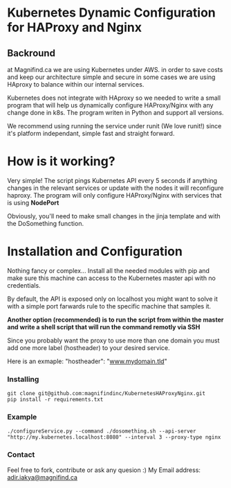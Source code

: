 # Kubernetes Dynamic Configuration for HAProxy and Nginx
## Backround
at Magnifind.ca we are using Kubernetes under AWS. in order to save costs and keep our architecture simple and secure in some cases we are using HAproxy to balance within our internal services.

Kubernetes does not integrate with HAproxy so we needed to write a small program that will help us dynamically configure HAProxy/Nginx with any change done in k8s. The program writen in Python and support all versions.

We recommend using running the service under runit (We love runit!) since it's platform independant, simple fast and straight forward.

# How is it working?
Very simple! The script pings Kubernetes API every 5 seconds if anything changes in the relevant services or update with the nodes it will reconfigure haproxy. The program will only configure HAProxy/Nginx with services that is using **NodePort**

Obviously, you'll need to make small changes in the jinja template and with the DoSomething function.

# Installation and Configuration
Nothing fancy or complex... Install all the needed modules with pip and make sure this machine can access to the Kubernetes master api with no credentials.

By default, the API is exposed only on localhost you might want to solve it with a simple port farwards rule to the specific machine that samples it. 

**Another option (recommended) is to run the script from within the master and write a shell script that will run the command remotly via SSH**

Since you probably want the proxy to use more than one domain you must add one more label (hostheader) to your desired service.

Here is an exmaple: "hostheader": "www.mydomain.tld"

### Installing

```
git clone git@github.com:magnifindinc/KubernetesHAProxyNginx.git 
pip install -r requirements.txt
```

### Example
```
./configureService.py --command ./dosomething.sh --api-server "http://my.kubernetes.localhost:8080" --interval 3 --proxy-type nginx
```

### Contact
Feel free to fork, contribute or ask any quesion :)
My Email address: adir.iakya@magnifind.ca
